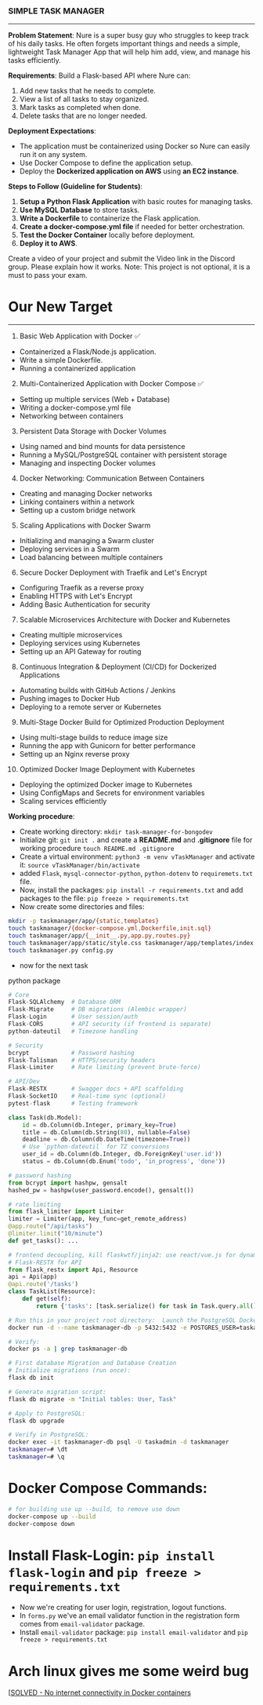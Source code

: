 ### SIMPLE TASK MANAGER
---

**Problem Statement**:
Nure is a super busy guy who struggles to keep track of his daily tasks. He often forgets important things and needs a simple, lightweight Task Manager App that will help him add, view, and manage his tasks efficiently.

**Requirements**:
Build a Flask-based API where Nure can:
1. Add new tasks that he needs to complete.
2. View a list of all tasks to stay organized.
3. Mark tasks as completed when done.
4. Delete tasks that are no longer needed.

**Deployment Expectations**:
- The application must be containerized using Docker so Nure can easily run it on any system.
- Use Docker Compose to define the application setup.
- Deploy the **Dockerized application on AWS** using **an EC2 instance**.

**Steps to Follow (Guideline for Students)**:
1. **Setup a Python Flask Application** with basic routes for managing tasks.
2. **Use MySQL Database** to store tasks.
3. **Write a Dockerfile** to containerize the Flask application.
4. **Create a docker-compose.yml file** if needed for better orchestration.
5. **Test the Docker Container** locally before deployment.
6. **Deploy it to AWS**.
 
Create a video of your project and submit the Video link in the Discord group. Please explain how it works.
Note: This project is not optional, it is a must to pass your exam.

# Our New Target
---
1. Basic Web Application with Docker ✅
  - Containerized a Flask/Node.js application.
  - Write a simple Dockerfile.
  - Running a containerized application
2. Multi-Containerized Application with Docker Compose ✅
  - Setting up multiple services (Web + Database)
  - Writing a docker-compose.yml file
  - Networking between containers
3. Persistent Data Storage with Docker Volumes
  - Using named and bind mounts for data persistence
  - Running a MySQL/PostgreSQL container with persistent storage
  - Managing and inspecting Docker volumes
4. Docker Networking: Communication Between Containers
  - Creating and managing Docker networks
  - Linking containers within a network
  - Setting up a custom bridge network
5. Scaling Applications with Docker Swarm
  - Initializing and managing a Swarm cluster
  - Deploying services in a Swarm
  - Load balancing between multiple containers
6. Secure Docker Deployment with Traefik and Let's Encrypt
  - Configuring Traefik as a reverse proxy
  - Enabling HTTPS with Let's Encrypt
  - Adding Basic Authentication for security
7. Scalable Microservices Architecture with Docker and Kubernetes
  - Creating multiple microservices
  - Deploying services using Kubernetes
  - Setting up an API Gateway for routing
8. Continuous Integration & Deployment (CI/CD) for Dockerized Applications
  - Automating builds with GitHub Actions / Jenkins
  - Pushing images to Docker Hub
  - Deploying to a remote server or Kubernetes
9. Multi-Stage Docker Build for Optimized Production Deployment
  - Using multi-stage builds to reduce image size
  - Running the app with Gunicorn for better performance
  - Setting up an Nginx reverse proxy
10. Optimized Docker Image Deployment with Kubernetes
  - Deploying the optimized Docker image to Kubernetes
  - Using ConfigMaps and Secrets for environment variables
  - Scaling services efficiently



**Working procedure**:
- Create working directory: `mkdir task-manager-for-bongodev`
- Initialize git: `git init .` and create a **README.md** and **.gitignore** file for working procedure `touch README.md .gitignore`
- Create a virtual environment: `python3 -m venv vTaskManager` and activate it: `source vTaskManager/bin/activate`
- added `Flask`, `mysql-connector-python`, `python-dotenv` to `requiremets.txt` file.
- Now, install the packages: `pip install -r requirements.txt` and add packages to the file: `pip freeze > requirements.txt`
- Now create some directories and files:
```bash
mkdir -p taskmanager/app/{static,templates}
touch taskmanager/{docker-compose.yml,Dockerfile,init.sql}
touch taskmanager/app/{__init__.py,app.py,routes.py}
touch taskmanager/app/static/style.css taskmanager/app/templates/index.html
touch taskmanager.py config.py
```
- now for the next task


python package
```python
# Core  
Flask-SQLAlchemy  # Database ORM  
Flask-Migrate     # DB migrations (Alembic wrapper)  
Flask-Login       # User session/auth  
Flask-CORS        # API security (if frontend is separate)  
python-dateutil   # Timezone handling  

# Security  
bcrypt            # Password hashing  
Flask-Talisman    # HTTPS/security headers  
Flask-Limiter     # Rate limiting (prevent brute-force)  

# API/Dev  
Flask-RESTX       # Swagger docs + API scaffolding  
Flask-SocketIO    # Real-time sync (optional)  
pytest-flask      # Testing framework  

class Task(db.Model):  
    id = db.Column(db.Integer, primary_key=True)  
    title = db.Column(db.String(80), nullable=False)  
    deadline = db.Column(db.DateTime(timezone=True))  
    # Use `python-dateutil` for TZ conversions  
    user_id = db.Column(db.Integer, db.ForeignKey('user.id'))  
    status = db.Column(db.Enum('todo', 'in_progress', 'done'))  

# password hashing
from bcrypt import hashpw, gensalt  
hashed_pw = hashpw(user_password.encode(), gensalt())  

# rate limiting
from flask_limiter import Limiter  
limiter = Limiter(app, key_func=get_remote_address)  
@app.route("/api/tasks")  
@limiter.limit("10/minute")  
def get_tasks(): ...  

# frontend decoupling, kill flaskwtf/jinja2: use react/vue.js for dynamic UI
# Flask-RESTX for API
from flask_restx import Api, Resource  
api = Api(app)  
@api.route('/tasks')  
class TaskList(Resource):  
    def get(self):  
        return {'tasks': [task.serialize() for task in Task.query.all()]}  
```

```bash
# Run this in your project root directory:  Launch the PostgreSQL Docker container
docker run -d --name taskmanager-db -p 5432:5432 -e POSTGRES_USER=taskadmin -e POSTGRES_PASSWORD=taskAdminPass123! -e POSTGRES_DB=taskmanager -v pgdata:/var/lib/postgresql/data postgres:15-alpine

# Verify:  
docker ps -a | grep taskmanager-db  
```

```bash
# First database Migration and Database Creation
# Initialize migrations (run once):  
flask db init

# Generate migration script:  
flask db migrate -m "Initial tables: User, Task"

# Apply to PostgreSQL:  
flask db upgrade

# Verify in PostgreSQL:
docker exec -it taskmanager-db psql -U taskadmin -d taskmanager
taskmanager=# \dt
taskmanager=# \q
```

# Docker Compose Commands:
```bash
# for building use up --build, to remove use down
docker-compose up --build
docker-compose down
```

# Install Flask-Login: `pip install flask-login` and `pip freeze > requirements.txt`

- Now we're creating for user login, registration, logout functions.
- In `forms.py` we've an email validator function in the registration form comes from `email-validator` package.
- Install `email-validator` package: `pip install email-validator` and `pip freeze > requirements.txt`

# Arch linux gives me some weird bug
[[SOLVED - No internet connectivity in Docker containers](https://bbs.archlinux.org/viewtopic.php?id=274591)


